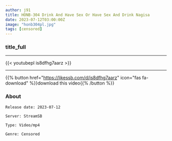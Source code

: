 ```yaml
---
author: j91
title: HONB-304 Drink And Have Sex Or Have Sex And Drink Nagisa
date: 2023-07-12T03:00:00Z
image: "honb304pl.jpg"
tags: [censored]
---
```


### title_full
___

{{< youtubepl is8dfhg7aarz >}}
___

{{% button href="https://likessb.com/d/is8dfhg7aarz" icon="fas fa-download" %}}download this video{{% /button %}}
### About

`Release date: 2023-07-12`

`Server: StreamSB`

`Type: Video/mp4`

`Genre:	Censored`